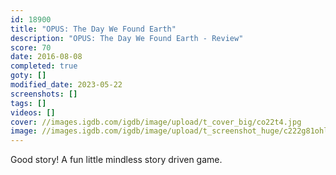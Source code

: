 ```yaml
---
id: 18900
title: "OPUS: The Day We Found Earth"
description: "OPUS: The Day We Found Earth - Review"
score: 70
date: 2016-08-08
completed: true
goty: []
modified_date: 2023-05-22
screenshots: []
tags: []
videos: []
cover: //images.igdb.com/igdb/image/upload/t_cover_big/co22t4.jpg
image: //images.igdb.com/igdb/image/upload/t_screenshot_huge/c222g81ohl6adnimjbkt.jpg
---
```

Good story! A fun little mindless story driven game.